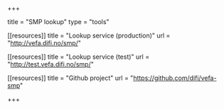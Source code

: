 +++

title = "SMP lookup"
type = "tools"

[[resources]]
title = "Lookup service (production)"
url = "http://vefa.difi.no/smp/"

[[resources]]
title = "Lookup service (test)"
url = "http://test.vefa.difi.no/smp/"

[[resources]]
title = "Github project"
url = "https://github.com/difi/vefa-smp"

+++
